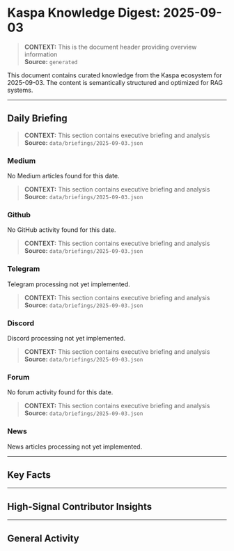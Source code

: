 # Kaspa Knowledge Digest: 2025-09-03

> **CONTEXT:** This is the document header providing overview information  
> **Source:** `generated`

This document contains curated knowledge from the Kaspa ecosystem
for 2025-09-03. The content is semantically structured and optimized
for RAG systems.

---

## Daily Briefing

> **CONTEXT:** This section contains executive briefing and analysis  
> **Source:** `data/briefings/2025-09-03.json`

### Medium

No Medium articles found for this date.

> **CONTEXT:** This section contains executive briefing and analysis  
> **Source:** `data/briefings/2025-09-03.json`

### Github

No GitHub activity found for this date.

> **CONTEXT:** This section contains executive briefing and analysis  
> **Source:** `data/briefings/2025-09-03.json`

### Telegram

Telegram processing not yet implemented.

> **CONTEXT:** This section contains executive briefing and analysis  
> **Source:** `data/briefings/2025-09-03.json`

### Discord

Discord processing not yet implemented.

> **CONTEXT:** This section contains executive briefing and analysis  
> **Source:** `data/briefings/2025-09-03.json`

### Forum

No forum activity found for this date.

> **CONTEXT:** This section contains executive briefing and analysis  
> **Source:** `data/briefings/2025-09-03.json`

### News

News articles processing not yet implemented.

---

## Key Facts



---

## High-Signal Contributor Insights



---

## General Activity

